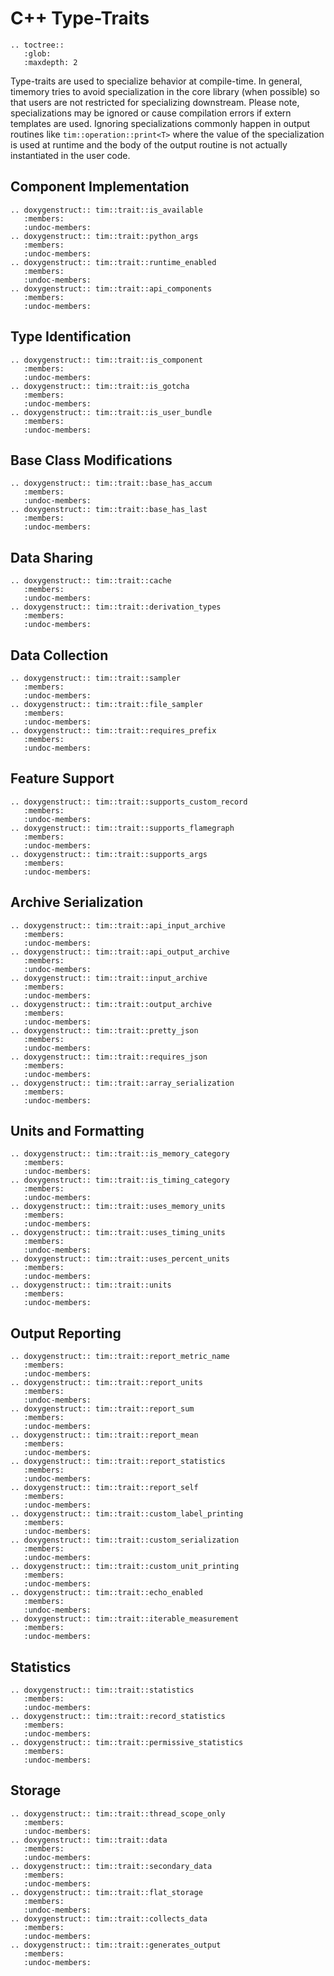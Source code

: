# C++ Type-Traits

```eval_rst
.. toctree::
   :glob:
   :maxdepth: 2
```

Type-traits are used to specialize behavior at compile-time. In general, timemory
tries to avoid specialization in the core library (when possible) so that users are
not restricted for specializing downstream. Please note, specializations may be ignored
or cause compilation errors if extern templates are used. Ignoring specializations commonly happen in
output routines like `tim::operation::print<T>` where the value of the specialization
is used at runtime and the body of the output routine is not actually instantiated in the
user code.

## Component Implementation

```eval_rst
.. doxygenstruct:: tim::trait::is_available
   :members:
   :undoc-members:
.. doxygenstruct:: tim::trait::python_args
   :members:
   :undoc-members:
.. doxygenstruct:: tim::trait::runtime_enabled
   :members:
   :undoc-members:
.. doxygenstruct:: tim::trait::api_components
   :members:
   :undoc-members:
```

## Type Identification

```eval_rst
.. doxygenstruct:: tim::trait::is_component
   :members:
   :undoc-members:
.. doxygenstruct:: tim::trait::is_gotcha
   :members:
   :undoc-members:
.. doxygenstruct:: tim::trait::is_user_bundle
   :members:
   :undoc-members:
```

## Base Class Modifications

```eval_rst
.. doxygenstruct:: tim::trait::base_has_accum
   :members:
   :undoc-members:
.. doxygenstruct:: tim::trait::base_has_last
   :members:
   :undoc-members:
```

## Data Sharing

```eval_rst
.. doxygenstruct:: tim::trait::cache
   :members:
   :undoc-members:
.. doxygenstruct:: tim::trait::derivation_types
   :members:
   :undoc-members:
```

## Data Collection

```eval_rst
.. doxygenstruct:: tim::trait::sampler
   :members:
   :undoc-members:
.. doxygenstruct:: tim::trait::file_sampler
   :members:
   :undoc-members:
.. doxygenstruct:: tim::trait::requires_prefix
   :members:
   :undoc-members:
```

## Feature Support

```eval_rst
.. doxygenstruct:: tim::trait::supports_custom_record
   :members:
   :undoc-members:
.. doxygenstruct:: tim::trait::supports_flamegraph
   :members:
   :undoc-members:
.. doxygenstruct:: tim::trait::supports_args
   :members:
   :undoc-members:
```

## Archive Serialization

```eval_rst
.. doxygenstruct:: tim::trait::api_input_archive
   :members:
   :undoc-members:
.. doxygenstruct:: tim::trait::api_output_archive
   :members:
   :undoc-members:
.. doxygenstruct:: tim::trait::input_archive
   :members:
   :undoc-members:
.. doxygenstruct:: tim::trait::output_archive
   :members:
   :undoc-members:
.. doxygenstruct:: tim::trait::pretty_json
   :members:
   :undoc-members:
.. doxygenstruct:: tim::trait::requires_json
   :members:
   :undoc-members:
.. doxygenstruct:: tim::trait::array_serialization
   :members:
   :undoc-members:
```

## Units and Formatting

```eval_rst
.. doxygenstruct:: tim::trait::is_memory_category
   :members:
   :undoc-members:
.. doxygenstruct:: tim::trait::is_timing_category
   :members:
   :undoc-members:
.. doxygenstruct:: tim::trait::uses_memory_units
   :members:
   :undoc-members:
.. doxygenstruct:: tim::trait::uses_timing_units
   :members:
   :undoc-members:
.. doxygenstruct:: tim::trait::uses_percent_units
   :members:
   :undoc-members:
.. doxygenstruct:: tim::trait::units
   :members:
   :undoc-members:
```

## Output Reporting

```eval_rst
.. doxygenstruct:: tim::trait::report_metric_name
   :members:
   :undoc-members:
.. doxygenstruct:: tim::trait::report_units
   :members:
   :undoc-members:
.. doxygenstruct:: tim::trait::report_sum
   :members:
   :undoc-members:
.. doxygenstruct:: tim::trait::report_mean
   :members:
   :undoc-members:
.. doxygenstruct:: tim::trait::report_statistics
   :members:
   :undoc-members:
.. doxygenstruct:: tim::trait::report_self
   :members:
   :undoc-members:
.. doxygenstruct:: tim::trait::custom_label_printing
   :members:
   :undoc-members:
.. doxygenstruct:: tim::trait::custom_serialization
   :members:
   :undoc-members:
.. doxygenstruct:: tim::trait::custom_unit_printing
   :members:
   :undoc-members:
.. doxygenstruct:: tim::trait::echo_enabled
   :members:
   :undoc-members:
.. doxygenstruct:: tim::trait::iterable_measurement
   :members:
   :undoc-members:
```

## Statistics

```eval_rst
.. doxygenstruct:: tim::trait::statistics
   :members:
   :undoc-members:
.. doxygenstruct:: tim::trait::record_statistics
   :members:
   :undoc-members:
.. doxygenstruct:: tim::trait::permissive_statistics
   :members:
   :undoc-members:
```

## Storage

```eval_rst
.. doxygenstruct:: tim::trait::thread_scope_only
   :members:
   :undoc-members:
.. doxygenstruct:: tim::trait::data
   :members:
   :undoc-members:
.. doxygenstruct:: tim::trait::secondary_data
   :members:
   :undoc-members:
.. doxygenstruct:: tim::trait::flat_storage
   :members:
   :undoc-members:
.. doxygenstruct:: tim::trait::collects_data
   :members:
   :undoc-members:
.. doxygenstruct:: tim::trait::generates_output
   :members:
   :undoc-members:
```
